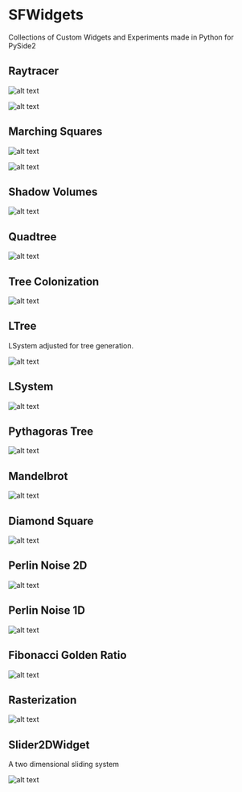 # SFWidgets

Collections of Custom Widgets and Experiments made in Python for PySide2


## Raytracer

![alt text](images/raytracer_shadows_reflection.png "ray tracer shadows")

![alt text](images/raytracer.gif "raytracer basic cube")


## Marching Squares

![alt text](images/marchingsquares.gif "Marching Squares")

![alt text](images/marchingsquares_particles.gif "Marching Squares Particles")

## Shadow Volumes

![alt text](images/shadow_volumes.gif "Rasterization")

## Quadtree

![alt text](images/quadtree.gif "Quadtree")

## Tree Colonization

![alt text](images/treecolonization.gif "LSystem")


## LTree

LSystem adjusted for tree generation.

![alt text](images/ltree.gif "ltree")

## LSystem

![alt text](images/lsystem.gif "LSystem")

## Pythagoras Tree

![alt text](images/pythagorastree.gif "LSystem")

## Mandelbrot

![alt text](images/mandelbrot.gif "Mandelbrot")

## Diamond Square

![alt text](images/diamondsquare.gif "Diamond Square")

## Perlin Noise 2D

![alt text](images/perlin_noise_2d.gif "Quadtree")

## Perlin Noise 1D

![alt text](images/perlin_noise_1d.gif "Quadtree")

## Fibonacci Golden Ratio

![alt text](images/fibonacci_golden_ratio.gif "Fobnacci Golden Ratio")

## Rasterization

![alt text](images/rasterization.gif "Rasterization")


## Slider2DWidget

A two dimensional sliding system

![alt text](images/slider2d.gif "Slider2DWidget")

